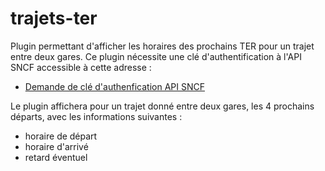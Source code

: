 # trajets-ter
Plugin permettant d'afficher les horaires des prochains TER pour un trajet entre deux gares.
Ce plugin nécessite une clé d'authentification à l'API SNCF accessible à cette adresse :

 - [Demande de clé d'authenfication API SNCF](https://www.digital.sncf.com/startup/api/token-developpeur)

Le plugin affichera pour un trajet donné entre deux gares, les 4 prochains départs, avec les informations suivantes :

 - horaire de départ
 - horaire d'arrivé
 - retard éventuel